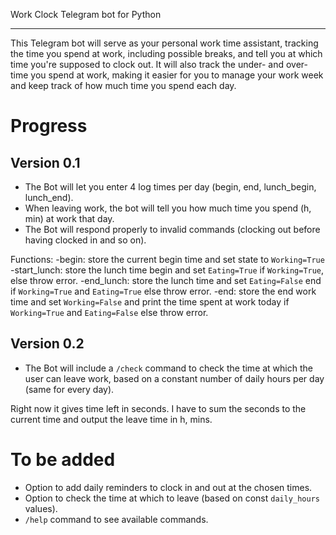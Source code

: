 Work Clock Telegram bot for Python
___


This Telegram bot will serve as your personal work time assistant, tracking the time you spend at work, including possible breaks, and tell you at which time you're supposed to clock out. It will also track the under- and over-time you spend at work, making it easier for you to manage your work week and keep track of how much time you spend each day.

# Progress

## Version 0.1
- The Bot will let you enter 4 log times per day (begin, end, lunch_begin, lunch_end).
- When leaving work, the bot will tell you how much time you spend (h, min) at work that day.
- The Bot will respond properly to invalid commands (clocking out before having clocked in and so on).

Functions:
    -begin: store the current begin time and set state to `Working=True`
    -start_lunch: store the lunch time begin and set `Eating=True` if `Working=True`, else throw error.
    -end_lunch: store the lunch time and set `Eating=False` end if `Working=True` and `Eating=True` else throw error. 
    -end: store the end work time and set `Working=False` and print the time spent at work today if `Working=True` and `Eating=False` else throw error.

## Version 0.2
- The Bot will include a `/check` command to check the time at which the user can leave work, based on a constant number of daily hours per day (same for every day).

Right now it gives time left in seconds. I have to sum the seconds to the current time and output the leave time in h, mins. 

# To be added
- Option to add daily reminders to clock in and out at the chosen times.
- Option to check the time at which to leave (based on const `daily_hours` values).
- `/help` command to see available commands.